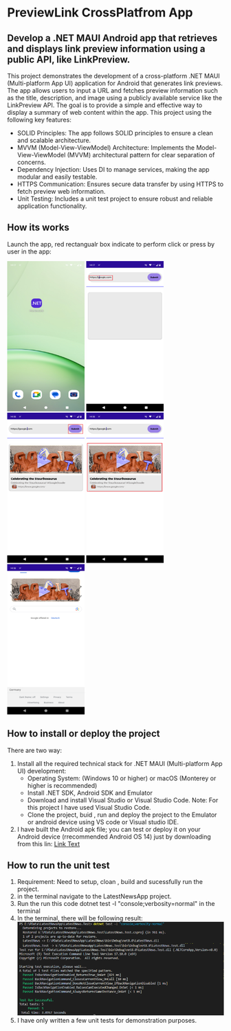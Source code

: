 # PreviewLink CrossPlatfrom App

## Develop a .NET MAUI Android app that retrieves and displays link preview information using a public API, like LinkPreview.

This project demonstrates the development of a cross-platform .NET MAUI (Multi-platform App UI) application for Android that generates link previews. The app allows users to input a URL and fetches preview information such as the title, description, and image using a publicly available service like the LinkPreview API. The goal is to provide a simple and effective way to display a summary of web content within the app. This project using the following key features:

* SOLID Principles: The app follows SOLID principles to ensure a clean and scalable architecture.
* MVVM (Model-View-ViewModel) Architecture: Implements the Model-View-ViewModel (MVVM) architectural pattern for clear separation of concerns.
* Dependency Injection: Uses DI to manage services, making the app modular and easily testable.
* HTTPS Communication: Ensures secure data transfer by using HTTPS to fetch preview web information.
* Unit Testing: Includes a unit test project to ensure robust and reliable application functionality.

## How its works
Launch the app, red rectangualr box indicate to perform click or press by user in the app: 
<p float="left">
  <img src="./documents/app_1.png" alt="Screen 1" width="180" height="350"/>
  <img src="./documents/app_2.png" alt="Screen 2" width="180" height="350"/>
  <img src="./documents/app_3.png" alt="Screen 3" width="180" height="350"/>
  <img src="./documents/app_4.png" alt="Screen 1" width="180" height="350"/>
  <img src="./documents/app_5.png" alt="Screen 2" width="180" height="350"/>
</p>

## How to install or deploy the project
There are two way:
1. Install all the required technical stack for .NET MAUI (Multi-platform App UI) development:
   * Operating System: (Windows 10 or higher) or macOS (Monterey or higher is recommended)
   * Install .NET SDK, Android SDK and Emulator
   * Download and install Visual Studio or Visual Studio Code. Note: For this project I have used Visual Studio Code.
   * Clone the project, buid , run and deploy the project to the Emulator or android device using VS code or Visual studio IDE.
2. I have built the Android apk file; you can test or deploy it on your Android device (rrecommended Android OS 14) just by downloading from this lin: [Link Text](https://drive.google.com/drive/folders/1k0IpcT0ksoTFQ_gmgVZBWlMbIYiH9bP5?usp=sharing)

## How to run the unit test
1. Requirement: Need to setup, cloan , build and sucessfully run the project.
2. in the terminal navigate to the LatestNewsApp project.
3. Run the run this code dotnet test -l "console;verbosity=normal" in the terminal
4. In the terminal, there will be following result:
   ![App Screenshot](./documents/unit_test_result.png)
5. I have only written a few unit tests for demonstration purposes.
